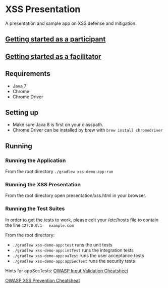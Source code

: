# XSS Presentation #

A presentation and sample app on XSS defense and mitigation.

## [Getting started as a participant](readme-participant.md)

## [Getting started as a facilitator](readme-facilitator.md)

## Requirements ##
- Java 7
- Chrome
- Chrome Driver

## Setting up ##
- Make sure Java 8 is first on your classpath.
- Chrome Driver can be installed by brew with `brew install chromedriver`

## Running ##

### Running the Application ###
From the root directory `./gradlew xss-demo-app:run`

### Running the XSS Presentation ###
From the root directory open presentation/xss.html in your browser.

### Running the Test Suites ###
In order to get the tests to work, please edit your /etc/hosts file to contain the line
`127.0.0.1   example.com`

From the root directory:
- `./gradlew xss-demo-app:test` runs the unit tests
- `./gradlew xss-demo-app:intTest` runs the integration tests
- `./gradlew xss-demo-app:uaTest` runs the user acceptance tests
- `./gradlew xss-demo-app:appSecTest` runs the security tests

Hints for appSecTests:
[OWASP Input Validation Cheatsheet](https://www.owasp.org/index.php/Input_Validation_Cheat_Sheet)

[OWASP XSS Prevention Cheatsheat](https://www.owasp.org/index.php/XSS_%28Cross_Site_Scripting%29_Prevention_Cheat_Sheet)
